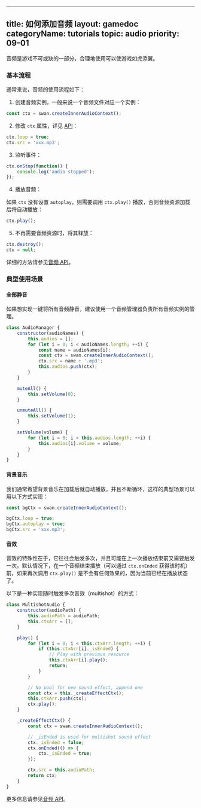 
---
title: 如何添加音频
layout: gamedoc
categoryName: tutorials
topic: audio
priority: 09-01
---

音频是游戏不可或缺的一部分，合理地使用可以使游戏如虎添翼。

### 基本流程

通常来说，音频的使用流程如下：

1. 创建音频实例，一般来说一个音频文件对应一个实例：

```js
const ctx = swan.createInnerAudioContext();
```

2. 修改 `ctx` 属性，详见 [API](/game/api/media/audio/)：

```js
ctx.loop = true;
ctx.src = 'xxx.mp3';
```

3. 监听事件：

```js
ctx.onStop(function() {
    console.log('audio stopped');
});
```

4. 播放音频：

如果 `ctx` 没有设置 `autoplay`，则需要调用 `ctx.play()` 播放，否则音频资源加载后将自动播放：

```js
ctx.play();
```

5. 不再需要音频资源时，将其释放：

```js
ctx.destroy();
ctx = null;
```

详细的方法请参见[音频 API](/game/api/media/audio/)。



### 典型使用场景

#### 全部静音

如果想实现一键将所有音频静音，建议使用一个音频管理器负责所有音频实例的管理。

```js
class AudioManager {
    constructor(audioNames) {
        this.audios = [];
        for (let i = 0; i < audioNames.length; ++i) {
            const name = audioNames[i];
            const ctx = swan.createInnerAudioContext();
            ctx.src = name + '.mp3';
            this.audios.push(ctx);
        }
    }

    muteAll() {
        this.setVolume(0);
    }

    unmuteAll() {
        this.setVolume(1);
    }

    setVolume(volume) {
        for (let i = 0; i < this.audios.length; ++i) {
            this.audios[i].volume = volume;
        }
    }
}
```

#### 背景音乐

我们通常希望背景音乐在加载后就自动播放，并且不断循环，这样的典型场景可以用以下方式实现：

```js
const bgCtx = swan.createInnerAudioContext();

bgCtx.loop = true;
bgCtx.autoplay = true;
bgCtx.src = 'xxx.mp3';
```

#### 音效

音效的特殊性在于，它往往会触发多次，并且可能在上一次播放结束前又需要触发一次。默认情况下，在一个音频结束播放（可以通过 `ctx.onEnded` 获得该时机）前，如果再次调用 `ctx.play()` 是不会有任何效果的，因为当前已经在播放状态了。

以下是一种实现随时触发多次音效（multishot）的方式：

```js
class MultishotAudio {
    constructor(audioPath) {
        this.audioPath = audioPath;
        this.ctxArr = [];
    }

    play() {
        for (let i = 0; i < this.ctxArr.length; ++i) {
            if (this.ctxArr[i]._isEnded) {
                // Play with previous resource
                this.ctxArr[i].play();
                return;
            }
        }

        // No pool for new sound effect, append one
        const ctx = this._createEffectCtx();
        this.ctxArr.push(ctx);
        ctx.play();
    }

    _createEffectCtx() {
        const ctx = swan.createInnerAudioContext();

        // _isEnded is used for multishot sound effect
        ctx._isEnded = false;
        ctx.onEnded(() => {
            ctx._isEnded = true;
        });

        ctx.src = this.audioPath;
        return ctx;
    }
}
```

更多信息请参见[音频 API](/api/media/audio/)。

